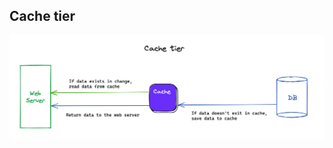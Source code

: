 ## Cache tier

![Cache tier](https://raw.githubusercontent.com/AndersDeath/holy-theory/main/images/09-cache-tier.png)

